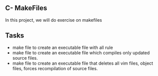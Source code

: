 ## C- MakeFiles
In this project, we will do exercise on makefiles

## Tasks
* make file to create an executable file with all rule
* make file to create an executable file which compiles only updated source files.
* make file to create an executable file that deletes all vim files, object files, forces recompilation of source files.

